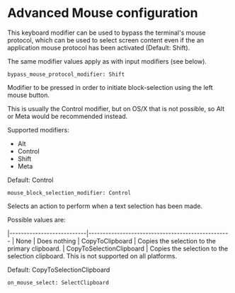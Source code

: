 # Advanced Mouse configuration

This keyboard modifier can be used to bypass the terminal's mouse protocol,
which can be used to select screen content even if the an application
mouse protocol has been activated (Default: Shift).

The same modifier values apply as with input modifiers (see below).

    bypass_mouse_protocol_modifier: Shift

Modifier to be pressed in order to initiate block-selection
using the left mouse button.

This is usually the Control modifier, but on OS/X that is not possible,
so Alt or Meta would be recommended instead.

Supported modifiers:

- Alt
- Control
- Shift
- Meta

Default: Control

    mouse_block_selection_modifier: Control

Selects an action to perform when a text selection has been made.

Possible values are:

|---------------------------|--------------------------------------------------
| None                      | Does nothing
| CopyToClipboard           | Copies the selection to the primary clipboard.
| CopyToSelectionClipboard  | Copies the selection to the selection clipboard. This is not supported on all platforms.

Default: CopyToSelectionClipboard

    on_mouse_select: SelectClipboard

